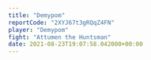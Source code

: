 ```yaml
---
title: "Demypom"
reportCode: "2XYJ67t3gRQqZ4FN"
player: "Demypom"
fight: "Attumen the Huntsman"
date: 2021-08-23T19:07:58.042000+00:00
---
```


